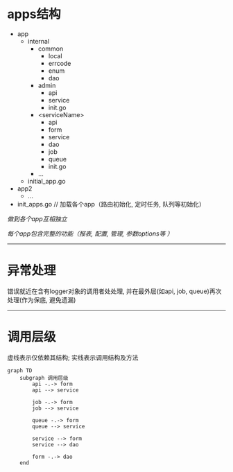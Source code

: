 # apps结构
* app
  * internal
    * common
      * local
      * errcode
      * enum
      * dao
    * admin
      * api
      * service
      * init.go
    * \<serviceName\>
      * api
      * form
      * service
      * dao
      * job
      * queue
      * init.go
    * ...
  * initial_app.go
* app2
  * ...
* init_apps.go // 加载各个app（路由初始化, 定时任务, 队列等初始化）

*做到各个app互相独立*

*每个app包含完整的功能（报表, 配置, 管理, 参数options等 ）*

---------------------------------

# 异常处理

错误就近在含有logger对象的调用者处处理, 并在最外层(如api, job, queue)再次处理(作为保底, 避免遗漏)

---------------------------------

# 调用层级
虚线表示仅依赖其结构; 实线表示调用结构及方法
```mermaid
graph TD
    subgraph 调用层级
        api -.-> form
        api --> service 

        job -.-> form
        job --> service

        queue -.-> form
        queue --> service
        
        service --> form
        service --> dao

        form -.-> dao
    end
```
